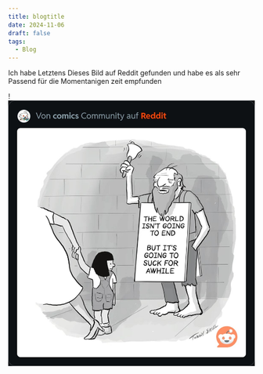 ```yaml
---
title: blogtitle
date: 2024-11-06
draft: false
tags:
  - Blog
---
```

Ich habe Letztens Dieses Bild auf Reddit gefunden und habe es als sehr Passend für die Momentanigen zeit empfunden

!![Image Description](/images/IMG_2948%201-1.png)
